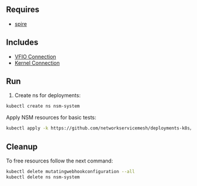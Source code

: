 ## Requires

- [spire](../spire)

## Includes

- [VFIO Connection](../use-cases/Vfio2Noop)
- [Kernel Connection](../use-cases/SriovKernel2Noop)

## Run

1. Create ns for deployments:
```bash
kubectl create ns nsm-system
```

Apply NSM resources for basic tests:
```bash
kubectl apply -k https://github.com/networkservicemesh/deployments-k8s/examples/sriov?ref=74707bf56770e07578f1ed96df47a5344752a01c
```

## Cleanup

To free resources follow the next command:
```bash
kubectl delete mutatingwebhookconfiguration --all
kubectl delete ns nsm-system
```
